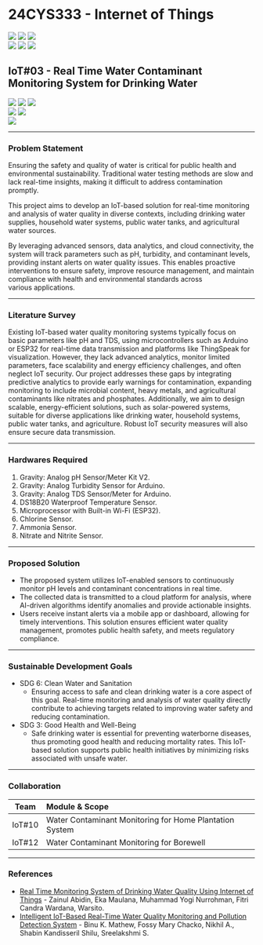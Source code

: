 # 24CYS333 - Internet of Things
![](https://img.shields.io/badge/Batch-22CYS-lightgreen) ![](https://img.shields.io/badge/UG-blue) ![](https://img.shields.io/badge/Subject-IoT-blue)
<br/>
![](https://img.shields.io/badge/Lecture-2-orange) ![](https://img.shields.io/badge/Practical-3-orange) ![](https://img.shields.io/badge/Credits-3-orange) <br/>

## IoT#03 - Real Time Water Contaminant Monitoring System for Drinking Water

![](https://img.shields.io/badge/Member-Agil_Prasanna_P-gold)  ![](https://img.shields.io/badge/Member-Amal_Ritessh_A_P-gold)  ![](https://img.shields.io/badge/Member-Ananth_R-gold) <br/> 
![](https://img.shields.io/badge/SDG-6-darkgreen) ![](https://img.shields.io/badge/SDG-3-darkgreen) <br/>
![](https://img.shields.io/badge/Reviewed--brown)

---
### Problem Statement
 Ensuring the safety and quality of water is critical for public health and environmental sustainability. Traditional water testing methods are slow and lack real-time insights, making it difficult to address contamination promptly.

 This project aims to develop an IoT-based solution for real-time monitoring and analysis of water quality in diverse contexts, including drinking water supplies, household water systems, public water tanks, and agricultural water sources.

 By leveraging advanced sensors, data analytics, and cloud connectivity, the system will track parameters such as pH, turbidity, and contaminant levels, providing instant alerts on water quality issues. This enables proactive interventions to ensure safety, improve resource management, and maintain compliance with health and environmental standards across various applications.

---
 ### Literature Survey
 Existing IoT-based water quality monitoring systems typically focus on basic parameters like pH and TDS, using microcontrollers such as Arduino or ESP32 for real-time data transmission and platforms like ThingSpeak for visualization. However, they lack advanced analytics, monitor limited parameters, face scalability and energy efficiency challenges, and often neglect IoT security. Our project addresses these gaps by integrating predictive analytics to provide early warnings for contamination, expanding monitoring to include microbial content, heavy metals, and agricultural contaminants like nitrates and phosphates. Additionally, we aim to design scalable, energy-efficient solutions, such as solar-powered systems, suitable for diverse applications like drinking water, household systems, public water tanks, and agriculture. Robust IoT security measures will also ensure secure data transmission.

---
 ### Hardwares Required
1. Gravity: Analog pH Sensor/Meter Kit V2.
2. Gravity: Analog Turbidity Sensor for Arduino.
3. Gravity: Analog TDS Sensor/Meter for Arduino. 
4. DS18B20 Waterproof Temperature Sensor.
5. Microprocessor with Built-in Wi-Fi (ESP32).
6. Chlorine Sensor.
7. Ammonia Sensor.
8. Nitrate and Nitrite Sensor.

---
 ### Proposed Solution
- The proposed system utilizes IoT-enabled sensors to continuously monitor pH levels
and contaminant concentrations in real time.
- The collected data is transmitted to a cloud platform for analysis, where AI-driven
algorithms identify anomalies and provide actionable insights.
- Users receive instant alerts via a mobile app or dashboard, allowing for timely
interventions. This solution ensures efficient water quality management, promotes
public health safety, and meets regulatory compliance.

---
 ### Sustainable Development Goals
- SDG 6: Clean Water and Sanitation 
  - Ensuring access to safe and clean drinking water is a core aspect 
of this goal. Real-time monitoring and analysis of water quality 
directly contribute to achieving targets related to improving 
water safety and reducing contamination. 
- SDG 3: Good Health and Well-Being 
  - Safe drinking water is essential for preventing waterborne 
diseases, thus promoting good health and reducing mortality 
rates. This IoT-based solution supports public health initiatives 
by minimizing risks associated with unsafe water.

---
### Collaboration 
| Team | Module & Scope |
|:----:|:---------------|
| IoT#10 | Water Contaminant Monitoring for Home Plantation System | 
| IoT#12 | Water Contaminant Monitoring for Borewell |

---
 ### References
 - [Real Time Monitoring System of Drinking Water Quality Using Internet 
of Things](https://www.semanticscholar.org/paper/Intelligent-IoT-Based-Real-Time-Water-Quality-and-Mathew-Chacko/ecf8559959f6024698a123bbe1ba9f4d7f6e8037) - Zainul Abidin, Eka Maulana, Muhammad Yogi Nurrohman, 
Fitri Candra Wardana, Warsito.
- [Intelligent IoT-Based Real-Time Water Quality Monitoring and 
Pollution Detection System](https://www.researchgate.net/publication/363679076_Real_Time_Monitoring_System_of_Drinking_Water_Quality_Using_Internet_of_Things) - Binu K. Mathew, Fossy Mary Chacko, Nikhil 
A., Shabin Kandisseril Shilu, Sreelakshmi S. 
